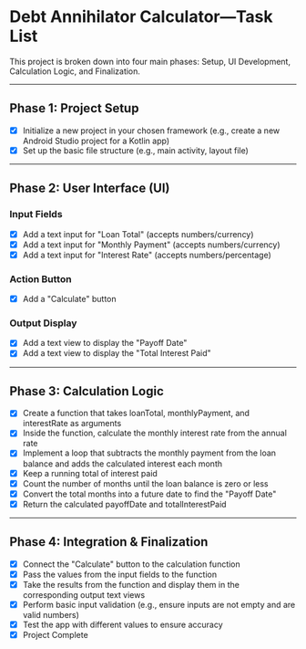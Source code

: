 # Debt Annihilator Calculator—Task List

This project is broken down into four main phases: Setup, UI Development,
Calculation Logic, and Finalization.

---

## Phase 1: Project Setup

- [x] Initialize a new project in your chosen framework (e.g., create a new
  Android Studio project for a Kotlin app)
- [x] Set up the basic file structure (e.g., main activity, layout file)

---

## Phase 2: User Interface (UI)

### Input Fields

- [x] Add a text input for "Loan Total" (accepts numbers/currency)
- [x] Add a text input for "Monthly Payment" (accepts numbers/currency)
- [x] Add a text input for "Interest Rate" (accepts numbers/percentage)

### Action Button

- [x] Add a "Calculate" button

### Output Display

- [x] Add a text view to display the "Payoff Date"
- [x] Add a text view to display the "Total Interest Paid"

---

## Phase 3: Calculation Logic

- [x] Create a function that takes loanTotal, monthlyPayment, and interestRate
  as arguments
- [x] Inside the function, calculate the monthly interest rate from the annual
  rate
- [x] Implement a loop that subtracts the monthly payment from the loan balance
  and adds the calculated interest each month
- [x] Keep a running total of interest paid
- [x] Count the number of months until the loan balance is zero or less
- [x] Convert the total months into a future date to find the "Payoff Date"
- [x] Return the calculated payoffDate and totalInterestPaid

---

## Phase 4: Integration & Finalization

- [x] Connect the "Calculate" button to the calculation function
- [x] Pass the values from the input fields to the function
- [x] Take the results from the function and display them in the corresponding
  output text views
- [x] Perform basic input validation (e.g., ensure inputs are not empty and are
  valid numbers)
- [x] Test the app with different values to ensure accuracy
- [x] Project Complete
